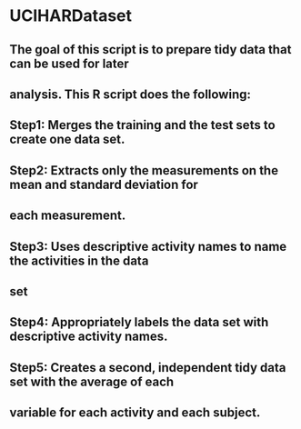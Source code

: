 UCIHARDataset
=============
## The goal of this script is to prepare tidy data that can be used for later 
## analysis. This R script does the following:
## Step1: Merges the training and the test sets to create one data set.
## Step2: Extracts only the measurements on the mean and standard deviation for
##        each measurement. 
## Step3: Uses descriptive activity names to name the activities in the data 
##        set
## Step4: Appropriately labels the data set with descriptive activity names. 
## Step5: Creates a second, independent tidy data set with the average of each 
##        variable for each activity and each subject. 

